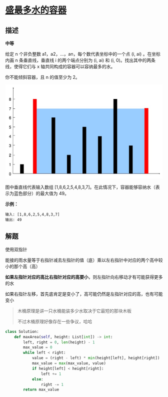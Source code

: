 # [盛最多水的容器](https://leetcode-cn.com/problems/container-with-most-water/)

## 描述  
**中等**  

给定 n 个非负整数 a1，a2，...，an，每个数代表坐标中的一个点 (i, ai) 。在坐标内画 n 条垂直线，垂直线 i 的两个端点分别为 (i, ai) 和 (i, 0)。找出其中的两条线，使得它们与 x 轴共同构成的容器可以容纳最多的水。  

你不能倾斜容器，且 n 的值至少为 2。

<div align="left"><img src="img/11.png" width = "600" height = "300"/></div>

图中垂直线代表输入数组 [1,8,6,2,5,4,8,3,7]。在此情况下，容器能够容纳水（表示为蓝色部分）的最大值为 49。

**示例：** 

    输入: [1,8,6,2,5,4,8,3,7]
    输出: 49

## 解题  
使用双指针  

能接的雨水量等于右指针减去左指针的值（底）乘以左右指针中对应的两个高中较小的那个高（高）



**如果左指针对应的高比右指针对应的高要小**，则左指针向右移动才有可能获得更多的水

如果右指针左移，首先底肯定是变小了，高可能仍然是左指针对应的高，也有可能变小

> 木桶原理是讲一只水桶能装多少水取决于它最短的那块木板
>
> 不过木桶原理好像存在一些争议，哈哈

```python
class Solution:
    def maxArea(self, height: List[int]) -> int:
        left, right = 0, len(height) - 1
        max_value = 0
        while left < right:
            value = (right - left) * min(height[left], height[right])
            max_value = max(max_value, value)
            if height[left] < height[right]:
                left += 1
            else:
                right -= 1
        return max_value
```
